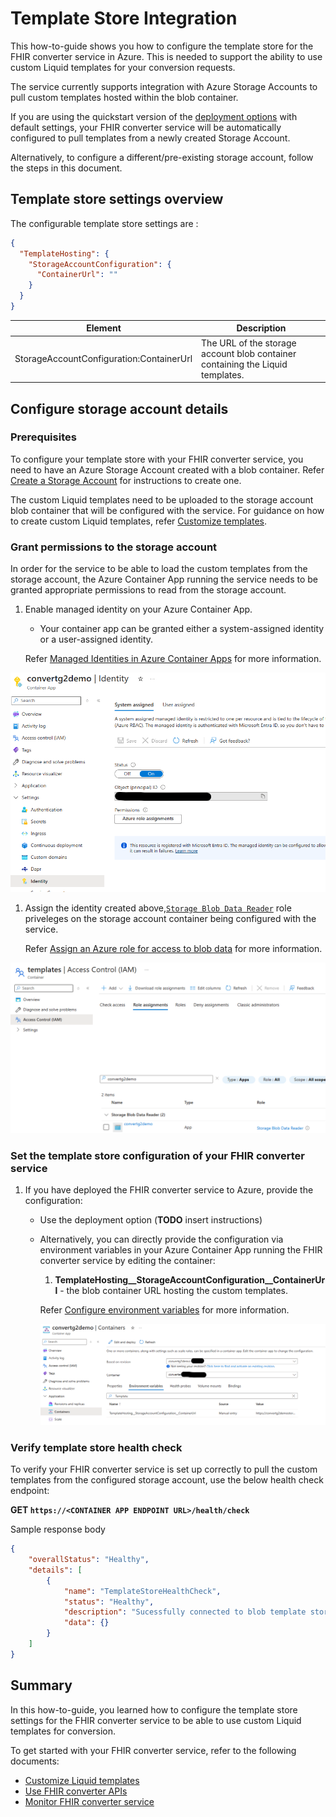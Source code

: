 # Template Store Integration

This how-to-guide shows you how to configure the template store for the FHIR converter service in Azure. This is needed to support the ability to use custom Liquid templates for your conversion requests.

The service currently supports integration with Azure Storage Accounts to pull custom templates hosted within the blob container.

If you are using the quickstart version of the [deployment options](deployment-options.md#default-settings) with default settings, your FHIR converter service will be automatically configured to pull templates from a newly created Storage Account.

Alternatively, to configure a different/pre-existing storage account, follow the steps in this document.

## Template store settings overview

The configurable template store settings are :

```json
{
  "TemplateHosting": {
    "StorageAccountConfiguration": {
      "ContainerUrl": ""
    }
  }
}
```

| Element                    | Description |
| -------------------------- | --- |
| StorageAccountConfiguration:ContainerUrl | The URL of the storage account blob container containing the Liquid templates. |

## Configure storage account details

### Prerequisites

To configure your template store with your FHIR converter service, you need to have an Azure Storage Account created with a blob container. Refer [Create a Storage Account](https://learn.microsoft.com/en-us/azure/storage/common/storage-account-create?tabs=azure-portal) for instructions to create one.

The custom Liquid templates need to be uploaded to the storage account blob container that will be configured with the service.
For guidance on how to create custom Liquid templates, refer [Customize templates](customize-templates.md).

### Grant permissions to the storage account

In order for the service to be able to load the custom templates from the storage account, the Azure Container App running the service needs to be granted appropriate permissions to read from the storage account.

1. Enable managed identity on your Azure Container App.
    * Your container app can be granted either a system-assigned identity or a user-assigned identity.

   Refer [Managed Identities in Azure Container Apps](https://learn.microsoft.com/en-us/azure/container-apps/managed-identity?tabs=portal%2Cdotnet) for more information.

![Convert identity](../images/convert-identity.png)

1. Assign the identity created above,[`Storage Blob Data Reader`](https://learn.microsoft.com/en-us/azure/role-based-access-control/built-in-roles/storage#storage-blob-data-reader) role priveleges on the storage account container being configured with the service.

   Refer [Assign an Azure role for access to blob data](https://learn.microsoft.com/en-us/azure/storage/blobs/assign-azure-role-data-access?tabs=portal) for more information.

![Convert template store permissions](../images/convert-template-store-permissions.png)

### Set the template store configuration of your FHIR converter service

1. If you have deployed the FHIR converter service to Azure, provide the configuration:
    * Use the deployment option (**TODO** insert instructions)

    * Alternatively, you can directly provide the configuration via environment variables in your Azure Container App running the FHIR converter service by editing the container:
        1. **TemplateHosting__StorageAccountConfiguration__ContainerUrl** - the blob container URL hosting the custom templates.

         Refer [Configure environment variables](https://learn.microsoft.com/en-us/azure/container-apps/environment-variables?tabs=portal) for more information.

        ![Convert template store config](../images/convert-template-store-config.png)

### Verify template store health check

To verify your FHIR converter service is set up correctly to pull the custom templates from the configured storage account, use the below health check endpoint:

**GET `https://<CONTAINER APP ENDPOINT URL>/health/check`**

Sample response body

```json
{
    "overallStatus": "Healthy",
    "details": [
        {
            "name": "TemplateStoreHealthCheck",
            "status": "Healthy",
            "description": "Sucessfully connected to blob template store.",
            "data": {}
        }
    ]
}
```

## Summary

In this how-to-guide, you learned how to configure the template store settings for the FHIR converter service to be able to use custom Liquid templates for conversion.

To get started with your FHIR converter service, refer to the following documents:

* [Customize Liquid templates](customize-templates.md)
* [Use FHIR converter APIs](use-convert-web-apis.md)
* [Monitor FHIR converter service](monitoring.md)
